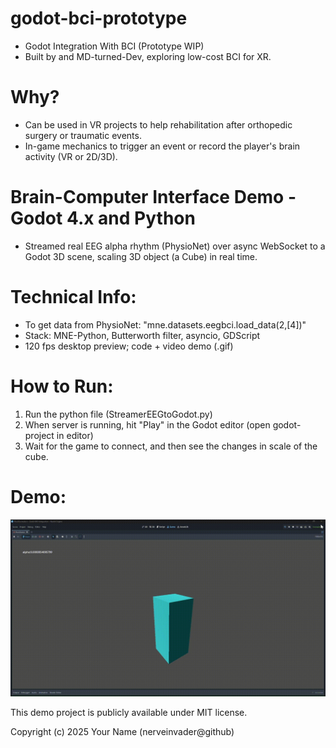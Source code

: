 # godot-bci-prototype
* Godot Integration With BCI (Prototype WIP)
* Built by and MD-turned-Dev, exploring low-cost BCI for XR.

# Why?
* Can be used in VR projects to help rehabilitation after orthopedic surgery or traumatic events.
* In-game mechanics to trigger an event or record the player's brain activity (VR or 2D/3D).

# Brain-Computer Interface Demo - Godot 4.x and Python
* Streamed real EEG alpha rhythm (PhysioNet) over async WebSocket to a Godot 3D scene, scaling 3D object (a Cube) in real time.

# Technical Info:
* To get data from PhysioNet: "mne.datasets.eegbci.load_data(2,[4])"
* Stack: MNE-Python, Butterworth filter, asyncio, GDScript
* 120 fps desktop preview; code + video demo (.gif)

# How to Run:
1. Run the python file (StreamerEEGtoGodot.py)
2. When server is running, hit "Play" in the Godot editor (open godot-project in editor)
3. Wait for the game to connect, and then see the changes in scale of the cube.

# Demo:
<img src="./demo/30secDemo.gif">

This demo project is publicly available under MIT license.

Copyright (c) 2025 Your Name (nerveinvader@github)
